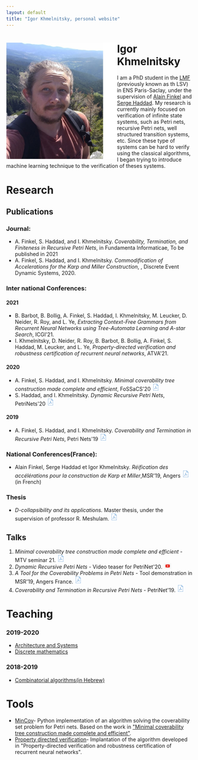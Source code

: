 ```yaml
---
layout: default
title: "Igor Khmelnitsky, personal website"
---
```


# <img src="pictures/myphoto3.jpg" style="float: left;" alt="drawing" width="300"/> Igor Khmelnitsky
I am a PhD student in the [LMF](https://lmf.cnrs.fr/) (previously known as th LSV) in ENS Paris-Saclay, under the supervision of [Alain Finkel](http://www.lsv.fr/~finkel) and [Serge Haddad](http://www.lsv.fr/~haddad).
My research is currently mainly focused on verification of infinite state systems, such as Petri nets, recursive Petri nets, well structured transition systems, etc. Since these type of systems can be hard to verify using the classical algorithms, I began trying to introduce machine learning technique to the verification of theses systems.


<p id="Research"> </p>  

# Research
## Publications
### Journal:
  + A. Finkel, S. Haddad, and I. Khmelnitsky. *Coverability, Termination, and Finiteness in Recursive Petri Nets*,  in Fundamenta Informaticae, To be published in 2021  
  + A. Finkel, S. Haddad, and I. Khmelnitsky. *Commodification of Accelerations for the Karp and		Miller Construction*, , Discrete Event Dynamic Systems, 2020.

### Inter national Conferences:
#### 2021
  + B. Barbot, B. Bollig, A. Finkel, S. Haddad, I. Khmelnitsky, M. Leucker, D. Neider, R. Roy, and L. Ye, *Extracting Context-Free
Grammars from Recurrent Neural Networks using Tree-Automata Learning
and A-star Search*, ICGI'21.
  + I. Khmelnitsky, D. Neider, R. Roy, B. Barbot, B. Bollig, A. Finkel, S. Haddad, M. Leucker, and L. Ye, *Property-directed verification and robustness certification of recurrent neural networks*, ATVA'21.

#### 2020
   +  A. Finkel, S. Haddad, and I. Khmelnitsky. *Minimal coverability tree construction made complete and efficient*, FoSSaCS'20
   <a href="https://hal.inria.fr/INRIA/hal-02479879"><img src="pictures/pdf.png" alt="drawing" width="20"/></a>
   +  S. Haddad, and I. Khmelnitsky. *Dynamic Recursive Petri Nets*, PetriNets'20 <a href="https://hal.inria.fr/hal-02511321"><img src="pictures/pdf.png" alt="drawing" width="20"/></a>

#### 2019
   +  A. Finkel, S. Haddad, and I. Khmelnitsky. _Coverability and Termination in Recursive Petri Nets_, Petri Nets'19
   <a href="https://hal.inria.fr/hal-02081019"><img src="pictures/pdf.png" alt="drawing" width="20"/></a>   

### National Conferences(France):
  + Alain Finkel, Serge Haddad et Igor Khmelnitsky. *Réification des accélérations pour la construction de Karp et Miller*,MSR'19, Angers
  <a href="https://hal.archives-ouvertes.fr/hal-02431913"><img src="pictures/pdf.png" alt="drawing" width="20"/></a>(in French)

### Thesis
  + *D-collapsibility and its applications.* Master thesis, under the supervision of professor R. Meshulam. <a href="/papers/thesis.pdf"><img src="pictures/pdf.png" alt="drawing" width="20"/> </a>

## Talks
1. *Minimal coverability tree construction made complete and efficient* - MTV seminar 21.  <a href="/presentations/mtv.pdf
"><img src="pictures/pdf.png" alt="drawing" width="20"/></a>
2.  *Dynamic Recursive Petri Nets* - Video teaser for PetriNet'20.  <a href="https://www.youtube.com/watch?v=GQ71aHfiUCQ"><img src="pictures/youtube.png" alt="drawing" width="20"/></a>
3. *A Tool for the Coverability Problems in Petri Nets* - Tool demonstration in MSR'19, Angers France. <a href="/presentations/msr19.pdf"><img src="pictures/pdf.png" alt="drawing" width="20"/> </a>
4. *Coverability and Termination in Recursive Petri Nets* - PetriNet'19.  <a href="/presentations/petrinet19.pdf
"><img src="pictures/pdf.png"  alt="drawing" width="20"/></a>




<p id="Teaching"> </p>

# Teaching

###  2019-2020
  * [Architecture and Systems](/tobeadded)
  * [Discrete mathematics](/teaching/DM19-20)

### 2018-2019
  * [Combinatorial algorithms(in Hebrew)](/tobeadded)


<p id="Tools"> </p>

# Tools
 + [MinCov](https://github.com/IgorKhm/MinCov)- Python implementation of an algorithm solving the coverability set problem for Petri nets. Based on the work in <a href="https://hal.inria.fr/INRIA/hal-02479879"> "Minimal coverability tree construction made complete and efficient"</a>.
 + [Property directed verification](https://github.com/LeaRNNify/Property-directed-verification)- Implantation of the algorithm developed in "Property-directed verification and robustness certification of recurrent neural networks".


<br/>
<br/>
<br/>

<!--
# Stuff
  [xsasd asd asd](Teaching)
  <a href="#opening">Take me to the opening paragraph.</a>
-->


<!-- ![](myphoto.jpg)  -->
